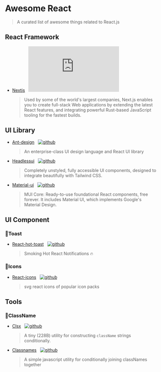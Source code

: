 # Awesome React

> A curated list of awesome things related to React.js

## React Framework

- [Nextjs](https://nextjs.org/) &nbsp;&nbsp;[![github](https://img.shields.io/github/stars/vercel/next.js?style=social)](https://github.com/vercel/next.js)
  > Used by some of the world's largest companies, Next.js enables you to create full-stack Web applications by extending the latest React features, and integrating powerful Rust-based JavaScript tooling for the fastest builds.

## UI Library

- [Ant-design](https://ant.design/) &nbsp;&nbsp;[![github](https://img.shields.io/github/stars/ant-design/ant-design?style=social)](https://github.com/ant-design/ant-design)
  > An enterprise-class UI design language and React UI library
- [Headlessui](https://headlessui.com/) &nbsp;&nbsp;[![github](https://img.shields.io/github/stars/tailwindlabs/headlessui?style=social)](https://github.com/tailwindlabs/headlessui)
  > Completely unstyled, fully accessible UI components, designed to integrate beautifully with Tailwind CSS.
- [Material-ui](https://mui.com/core/) &nbsp;&nbsp;[![github](https://img.shields.io/github/stars/mui/material-ui?style=social)](https://github.com/mui/material-ui)
  > MUI Core: Ready-to-use foundational React components, free forever. It includes Material UI, which implements Google's Material Design.

## UI Component

### 🍇Toast

- [React-hot-toast](https://react-hot-toast.com/) &nbsp;&nbsp;[![github](https://img.shields.io/github/stars/timolins/react-hot-toast?style=social)](https://github.com/timolins/react-hot-toast)
  > Smoking Hot React Notifications 🔥

### 🍈Icons

- [React-icons](https://react-icons.github.io/react-icons/) &nbsp;&nbsp;[![github](https://img.shields.io/github/stars/react-icons/react-icons?style=social)](https://react-icons.github.io/react-icons/)
  > svg react icons of popular icon packs

## Tools

### 🎃ClassName

- [Clsx](https://github.com/lukeed/clsx) &nbsp;&nbsp;[![github](https://img.shields.io/github/stars/lukeed/clsx?style=social)](https://github.com/lukeed/clsx)

  > A tiny (228B) utility for constructing `className` strings conditionally.

- [Classnames](https://github.com/JedWatson/classnames) &nbsp;&nbsp;[![github](https://img.shields.io/github/stars/JedWatson/classnames?style=social)](https://github.com/JedWatson/classnames)
  > A simple javascript utility for conditionally joining classNames together
